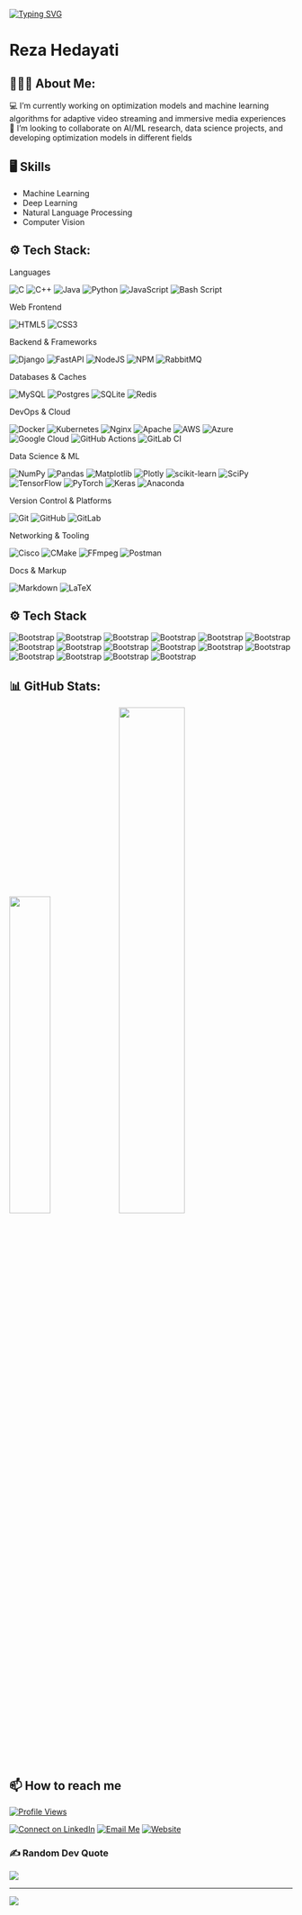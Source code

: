 
[![Typing SVG](https://readme-typing-svg.herokuapp.com?font=Fira+Code&size=30&duration=4000&pause=1000&color=31B4F7&width=435&lines=Welcome+to+My+Github)](https://git.io/typing-svg)

# Reza Hedayati 


<!--![](https://komarev.com/ghpvc/?username=r-hedayati&stule=plastic)
[![Linkedin](https://img.shields.io/badge/-LinkedIn-blue?style=flat&logo=Linkedin&logoColor=white)](https://www.linkedin.com/in/reza-hedayati-majdabadi)
[![email](https://img.shields.io/badge/-Email-333?style=flat&logo=maildotru&logoColor=white)](mailto:reza.hedayatimajdaba@ucalgary.ca)
[![Website Badge](https://img.shields.io/badge/-Website-c14438?style=flat&logo=Google-Chrome&logoColor=white&link=https://rhedayati.me)](https://rhedayati.me)-->
<!--[![hits](https://myhits.vercel.app/api/hit/https%3A%2F%2Fgithub.com%2Fr-hedayati?color=blue&label=hits&size=small)](https://myhits.vercel.app)-->
<!--[![Twitter Badge](https://img.shields.io/badge/-Twitter-1da1f2?labelColor=1da1f2&logo=twitter&logoColor=white&link=https://twitter.com/)](https://twitter.com/)-->
<!--[![Instagram Badge](https://img.shields.io/badge/-Instagram-purple?logo=instagram&logoColor=white&link=https://instagram.com/)](https://www.instagram.com/)-->

## 👨🏻‍💻 About Me:
💻 I’m currently working on optimization models and machine learning algorithms for adaptive video streaming and immersive media experiences <br>
🤝 I’m looking to collaborate on AI/ML research, data science projects, and developing optimization models in different fields <br>
<!-- 🤝 I’m looking for help with<br> -->
<!-- 🌱 I’m currently learning<br> -->
<!-- 💬 Ask me about<br> -->
<!--  ⚡ Fun fact -->

## 🖥 Skills

- Machine Learning
- Deep Learning
- Natural Language Processing
- Computer Vision

## ⚙️ Tech Stack:

Languages

![C](https://img.shields.io/badge/c-%2300599C.svg?style=for-the-badge&logo=c&logoColor=white) ![C++](https://img.shields.io/badge/c++-%2300599C.svg?style=for-the-badge&logo=c%2B%2B&logoColor=white) ![Java](https://img.shields.io/badge/java-%23ED8B00.svg?style=for-the-badge&logo=openjdk&logoColor=white) ![Python](https://img.shields.io/badge/python-3670A0?style=for-the-badge&logo=python&logoColor=ffdd54) ![JavaScript](https://img.shields.io/badge/javascript-%23323330.svg?style=for-the-badge&logo=javascript&logoColor=%23F7DF1E) ![Bash Script](https://img.shields.io/badge/bash_script-%23121011.svg?style=for-the-badge&logo=gnu-bash&logoColor=white)

Web Frontend

![HTML5](https://img.shields.io/badge/html5-%23E34F26.svg?style=for-the-badge&logo=html5&logoColor=white) ![CSS3](https://img.shields.io/badge/css3-%231572B6.svg?style=for-the-badge&logo=css3&logoColor=white)

Backend & Frameworks

![Django](https://img.shields.io/badge/django-%23092E20.svg?style=for-the-badge&logo=django&logoColor=white) ![FastAPI](https://img.shields.io/badge/FastAPI-005571?style=for-the-badge&logo=fastapi) ![NodeJS](https://img.shields.io/badge/node.js-6DA55F?style=for-the-badge&logo=node.js&logoColor=white) ![NPM](https://img.shields.io/badge/NPM-%23CB3837.svg?style=for-the-badge&logo=npm&logoColor=white) ![RabbitMQ](https://img.shields.io/badge/rabbitmq-FF6600?style=for-the-badge&logo=rabbitmq&logoColor=white)

Databases & Caches

![MySQL](https://img.shields.io/badge/mysql-4479A1.svg?style=for-the-badge&logo=mysql&logoColor=white) ![Postgres](https://img.shields.io/badge/postgres-%23316192.svg?style=for-the-badge&logo=postgresql&logoColor=white) ![SQLite](https://img.shields.io/badge/sqlite-%2307405e.svg?style=for-the-badge&logo=sqlite&logoColor=white) ![Redis](https://img.shields.io/badge/redis-%23DD0031.svg?style=for-the-badge&logo=redis&logoColor=white)

DevOps & Cloud

![Docker](https://img.shields.io/badge/docker-%230db7ed.svg?style=for-the-badge&logo=docker&logoColor=white) ![Kubernetes](https://img.shields.io/badge/kubernetes-%23326ce5.svg?style=for-the-badge&logo=kubernetes&logoColor=white) ![Nginx](https://img.shields.io/badge/nginx-%23009639.svg?style=for-the-badge&logo=nginx&logoColor=white) ![Apache](https://img.shields.io/badge/apache-%23D42029.svg?style=for-the-badge&logo=apache&logoColor=white) ![AWS](https://img.shields.io/badge/AWS-%23FF9900.svg?style=for-the-badge&logo=amazon-aws&logoColor=white) ![Azure](https://img.shields.io/badge/azure-%230072C6.svg?style=for-the-badge&logo=microsoftazure&logoColor=white) ![Google Cloud](https://img.shields.io/badge/GoogleCloud-%234285F4.svg?style=for-the-badge&logo=google-cloud&logoColor=white) ![GitHub Actions](https://img.shields.io/badge/github%20actions-%232671E5.svg?style=for-the-badge&logo=githubactions&logoColor=white) ![GitLab CI](https://img.shields.io/badge/gitlab%20CI-%23181717.svg?style=for-the-badge&logo=gitlab&logoColor=white)

Data Science & ML

![NumPy](https://img.shields.io/badge/numpy-%23013243.svg?style=for-the-badge&logo=numpy&logoColor=white) ![Pandas](https://img.shields.io/badge/pandas-%23150458.svg?style=for-the-badge&logo=pandas&logoColor=white) ![Matplotlib](https://img.shields.io/badge/Matplotlib-%23ffffff.svg?style=for-the-badge&logo=Matplotlib&logoColor=black) ![Plotly](https://img.shields.io/badge/Plotly-%233F4F75.svg?style=for-the-badge&logo=plotly&logoColor=white) ![scikit-learn](https://img.shields.io/badge/scikit--learn-%23F7931E.svg?style=for-the-badge&logo=scikit-learn&logoColor=white) ![SciPy](https://img.shields.io/badge/SciPy-%230C55A5.svg?style=for-the-badge&logo=scipy&logoColor=%white) ![TensorFlow](https://img.shields.io/badge/TensorFlow-%23FF6F00.svg?style=for-the-badge&logo=TensorFlow&logoColor=white) ![PyTorch](https://img.shields.io/badge/PyTorch-%23EE4C2C.svg?style=for-the-badge&logo=PyTorch&logoColor=white) ![Keras](https://img.shields.io/badge/Keras-%23D00000.svg?style=for-the-badge&logo=Keras&logoColor=white) ![Anaconda](https://img.shields.io/badge/Anaconda-%2344A833.svg?style=for-the-badge&logo=anaconda&logoColor=white)

Version Control & Platforms

![Git](https://img.shields.io/badge/git-%23F05033.svg?style=for-the-badge&logo=git&logoColor=white) ![GitHub](https://img.shields.io/badge/github-%23121011.svg?style=for-the-badge&logo=github&logoColor=white) ![GitLab](https://img.shields.io/badge/gitlab-%23181717.svg?style=for-the-badge&logo=gitlab&logoColor=white)

Networking & Tooling

![Cisco](https://img.shields.io/badge/cisco-%23049fd9.svg?style=for-the-badge&logo=cisco&logoColor=black) ![CMake](https://img.shields.io/badge/CMake-%23008FBA.svg?style=for-the-badge&logo=cmake&logoColor=white) ![FFmpeg](https://shields.io/badge/FFmpeg-%23171717.svg?logo=ffmpeg&style=for-the-badge&labelColor=171717&logoColor=5cb85c) ![Postman](https://img.shields.io/badge/Postman-FF6C37?style=for-the-badge&logo=postman&logoColor=white)

Docs & Markup

![Markdown](https://img.shields.io/badge/markdown-%23000000.svg?style=for-the-badge&logo=markdown&logoColor=white) ![LaTeX](https://img.shields.io/badge/latex-%23008080.svg?style=for-the-badge&logo=latex&logoColor=white)


  
## ⚙️ Tech Stack

![Bootstrap](https://img.shields.io/badge/-Python-05122A?style=flat-square&logo=Python&color=353535) ![Bootstrap](https://img.shields.io/badge/-Docker-05122A?style=flat-square&logo=Docker&color=353535) ![Bootstrap](https://img.shields.io/badge/-Kubernetes-05122A?style=flat-square&logo=Kubernetes&color=353535) ![Bootstrap](https://img.shields.io/badge/-TensorFlow-05122A?style=flat-square&logo=TensorFlow&color=353535) ![Bootstrap](https://img.shields.io/badge/-PyTorch-05122A?style=flat-square&logo=PyTorch&color=353535) ![Bootstrap](https://img.shields.io/badge/-Scikit%20Learn-05122A?style=flat-square&logo=Scikit-Learn&color=353535) ![Bootstrap](https://img.shields.io/badge/-MongoDB-05122A?style=flat-square&logo=MongoDB&color=353535) ![Bootstrap](https://img.shields.io/badge/-MySQL-05122A?style=flat-square&logo=MySQL&color=353535) ![Bootstrap](https://img.shields.io/badge/-PostgreSQL-05122A?style=flat-square&logo=PostgreSQL&color=353535) ![Bootstrap](https://img.shields.io/badge/-Pandas-05122A?style=flat-square&logo=Pandas&color=353535) ![Bootstrap](https://img.shields.io/badge/-Numpy-05122A?style=flat-square&logo=Numpy&color=353535) ![Bootstrap](https://img.shields.io/badge/-Matplotlib-05122A?style=flat-square&logo=Matplotlib&color=353535) ![Bootstrap](https://img.shields.io/badge/-Flask-05122A?style=flat-square&logo=Flask&color=353535) ![Bootstrap](https://img.shields.io/badge/-Django-05122A?style=flat-square&logo=Django&color=353535) ![Bootstrap](https://img.shields.io/badge/-FastAPI-05122A?style=flat-square&logo=FastAPI&color=353535) ![Bootstrap](https://img.shields.io/badge/-Visual%20Studio%20Code-05122A?style=flat-square&logo=Visual-Studio-Code&color=353535)


## 📊 GitHub Stats:

<p align="left">
  <img src="https://github-readme-stats.vercel.app/api/top-langs/?username=r-hedayati&theme=dracula&hide_border=false&include_all_commits=false&count_private=true&layout=compact" width="38%" />
  <img src="https://nirzak-streak-stats.vercel.app/?user=r-hedayati&theme=dracula&hide_border=false" width="48%" />
</p>

<!-- This will be update regurally
![](https://raw.githubusercontent.com/r-hedayati/r-hedayati/main/profile-summary-card-output/2077/3-stats.svg)
-->

<!-- The following are created using https://gprm.itsvg.in/
![](https://github-readme-stats.vercel.app/api?username=r-hedayati&theme=dracula&hide_border=false&include_all_commits=false&count_private=true)<br/>
![](https://nirzak-streak-stats.vercel.app/?user=r-hedayati&theme=dracula&hide_border=false)<br/>
![](https://github-readme-stats.vercel.app/api/top-langs/?username=r-hedayati&theme=dracula&hide_border=false&include_all_commits=false&count_private=true&layout=compact)
-->

## 📫 How to reach me

[![Profile Views](https://komarev.com/ghpvc/?username=r-hedayati&label=Profile%20Views&color=0e75b6&style=for-the-badge)](https://github.com/r-hedayati)

[![Connect on LinkedIn](https://img.shields.io/badge/Connect%20on%20LinkedIn-0A66C2?style=for-the-badge&logo=linkedin&logoColor=white)](https://www.linkedin.com/in/reza-hedayati-majdabadi/)
[![Email Me](https://img.shields.io/badge/Email%20Me-D14836?style=for-the-badge&logo=gmail&logoColor=white)](mailto:your-email@example.com)
[![Website](https://img.shields.io/badge/Visit%20Website-rhedayati.me-2E8B57?style=for-the-badge&logo=google-chrome&logoColor=white)](https://rhedayati.me)



### ✍️ Random Dev Quote
![](https://quotes-github-readme.vercel.app/api?type=horizontal&theme=radical)

---
[![](https://visitcount.itsvg.in/api?id=r-hedayati&icon=0&color=0)](https://visitcount.itsvg.in)

<!-- Proudly created with GPRM ( https://gprm.itsvg.in ) -->
